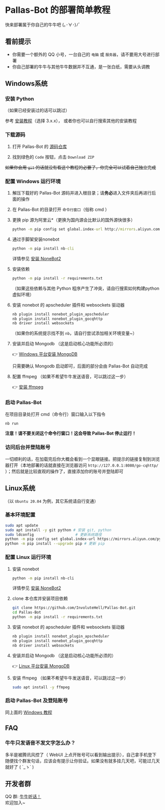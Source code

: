 # Pallas-Bot 的部署简单教程

快来部署属于你自己的牛牛吧 (｡･∀･)ﾉﾞ

## 看前提示

- 你需要一个额外的 QQ 小号，一台自己的 `电脑` 或 `服务器`，请不要用大号进行部署
- 你自己部署的牛牛与其他牛牛数据并不互通，是一张白纸，需要从头调教

## Windows系统

### 安装 Python

（如果已经安装过的话可以跳过）

参考 [安装教程](https://zhuanlan.zhihu.com/p/43155342)（选择 3.x.x）， 或者你也可以自行搜索其他的安装教程

### 下载源码

1. 打开 Pallas-Bot 的 [源码仓库](https://github.com/InvoluteHell/Pallas-Bot)

2. 找到绿色的 `Code` 按钮，点击 `Download ZIP`

~~如果你会用 `git` 的话就没有看这个教程的必要了，你完全可以试着自己独立完成~~

### 配置 Windows 运行环境

1. 解压下载好的 Pallas-Bot 源码并进入根目录；请**务必**进入文件夹后再进行后面的操作

2. 在 Pallas-Bot 的目录打开 `命令行窗口`（俗称 cmd ）
3. 更换 pip 源为阿里云*（更换为国内源会比默认的国外源快很多）

    ```cmd
    python -m pip config set global.index-url http://mirrors.aliyun.com/pypi/simple/
    ```

4. 通过手脚架安装nonebot

    ```cmd
    python -m pip install nb-cli
    ```

    详情参见 [安装 NoneBot2](https://v2.nonebot.dev/docs/start/installation)

5. 安装依赖

    ```cmd
    python -m pip install -r requirements.txt
    ```

    （如果这些依赖与其他 Python 程序产生了冲突，请自行搜索如何构建python虚拟环境）

6. 安装 nonebot 的 apscheduler 插件和 websockets 驱动器

    ```cmd
    nb plugin install nonebot_plugin_apscheduler
    nb plugin install nonebot_plugin_gocqhttp
    nb driver install websockets
    ```

    （如果你的系统提示找不到 `nb`，请自行尝试添加相关环境变量~）

7. 安装并启动 Mongodb （这是启动核心功能所必须的）

    👉 [Windows 平台安装 MongoDB](https://www.runoob.com/mongodb/mongodb-window-install.html)

    只需要确认 Mongodb 启动即可，后面的部分会由 Pallas-Bot 自动完成

8. 配置 ffmpeg （如果不希望牛牛发送语音，可以跳过这一步）

    👉 [安装 ffmpeg](https://docs.go-cqhttp.org/guide/quick_start.html#%E5%AE%89%E8%A3%85-ffmpeg)

### 启动 Pallas-Bot

在项目目录处打开 cmd（命令行）窗口输入以下指令

```cmd
nb run
```

**注意！请不要关闭这个命令行窗口！这会导致 Pallas-Bot 停止运行！**

### 访问后台并登陆账号

一切顺利的话，在加载完后你大概会看到一个显眼链接。把提示的链接复制到浏览器打开（本地部署的话就直接在浏览器访问 `http://127.0.0.1:8080/go-cqhttp/` ）；然后就是比较直观的操作了，直接添加你的账号并登陆即可

## Linux系统

（以 `Ubuntu 20.04` 为例，其它系统请自行变通）

### 基本环境配置

```bash
sudo apt update
sudo apt install -y git python # 安装 git, python
sudo ldconfig                   # 更新系统路径
python -m pip config set global.index-url https://mirrors.aliyun.com/pypi/simple/ # 更换 pip 源为国内源
python -m pip install --upgrade pip # 更新 pip
```

### 配置 Linux 运行环境

1. 安装 nonebot

    ```bash
    python -m pip install nb-cli
    ```

    详情参见 [安装 NoneBot2](https://v2.nonebot.dev/docs/start/installation)

2. clone 本仓库并安装项目依赖

    ```bash  
    git clone https://github.com/InvoluteHell/Pallas-Bot.git
    cd Pallas-Bot
    python -m pip install -r requirements.txt
    ```

3. 安装 nonebot 的 apscheduler 插件和 websockets 驱动器

    ```bash
    nb plugin install nonebot_plugin_apscheduler
    nb plugin install nonebot_plugin_gocqhttp
    nb driver install websockets
    ```

4. 安装并启动 Mongodb （这是启动核心功能所必须的）

    👉 [Linux 平台安装 MongoDB](https://www.runoob.com/mongodb/mongodb-linux-install.html)

5. 安装 ffmpeg （如果不希望牛牛发送语音，可以跳过这一步）

    ```bash
    sudo apt install -y ffmpeg
    ```

### 启动 Pallas-Bot 及登陆账号

同上面的 [Windows 教程](#启动-pallas-bot)

## FAQ

### 牛牛只发语音不发文字怎么办？

多半是被腾讯风控了（ WebUI 上点开账号可以看到输出提示），自己拿手机登下随便找个群发句话，应该会有提示让你验证。如果没有就多挂几天吧，可能过几天就好了 ( ´_ゝ` )

## 开发者群

QQ 群: [牛牛听话！](https://jq.qq.com/?_wv=1027&k=tlLDuWzc)  
欢迎加入~
